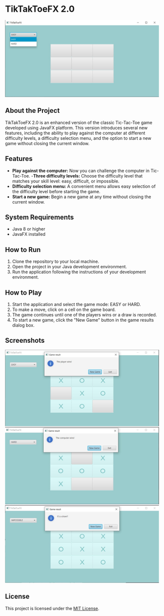 # TikTakToeFX 2.0

![TikTakToeFX](TTTFX%202.0.jpg)

## About the Project

TikTakToeFX 2.0 is an enhanced version of the classic Tic-Tac-Toe game developed using JavaFX platform. This version introduces several new features, including the ability to play against the computer at different difficulty levels, a difficulty selection menu, and the option to start a new game without closing the current window.

## Features

- **Play against the computer:** Now you can challenge the computer in Tic-Tac-Toe.
-**Three difficulty levels:** Choose the difficulty level that matches your skill level: easy, difficult, or impossible.
- **Difficulty selection menu:** A convenient menu allows easy selection of the difficulty level before starting the game.
- **Start a new game:** Begin a new game at any time without closing the current window.

## System Requirements

- Java 8 or higher
- JavaFX installed

## How to Run

1. Clone the repository to your local machine.
2. Open the project in your Java development environment.
3. Run the application following the instructions of your development environment.

## How to Play

1. Start the application and select the game mode: EASY or HARD.
2. To make a move, click on a cell on the game board.
3. The game continues until one of the players wins or a draw is recorded.
4. To start a new game, click the "New Game" button in the game results dialog box.

## Screenshots

![Screenshot 1](Screenshot_1.jpg)
![Screenshot 2](Screenshot_2.jpg)
![Screenshot 2](Screenshot_3.jpg)

## License

This project is licensed under the [MIT License](LICENSE).
